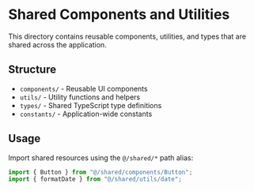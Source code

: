 # Shared Components and Utilities

This directory contains reusable components, utilities, and types that are shared across the application.

## Structure

- `components/` - Reusable UI components
- `utils/` - Utility functions and helpers
- `types/` - Shared TypeScript type definitions
- `constants/` - Application-wide constants

## Usage

Import shared resources using the `@/shared/*` path alias:

```typescript
import { Button } from "@/shared/components/Button";
import { formatDate } from "@/shared/utils/date";
```
